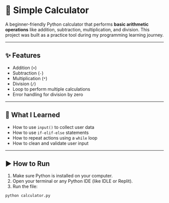 # 🧮 Simple Calculator

A beginner-friendly Python calculator that performs **basic arithmetic operations** like addition, subtraction, multiplication, and division. This project was built as a practice tool during my programming learning journey.

---

## ✨ Features

- Addition (`+`)  
- Subtraction (`-`)  
- Multiplication (`*`)  
- Division (`/`)  
- Loop to perform multiple calculations  
- Error handling for division by zero

---

## 🧠 What I Learned

- How to use `input()` to collect user data  
- How to use `if-elif-else` statements  
- How to repeat actions using a `while` loop  
- How to clean and validate user input

---

## ▶️ How to Run

1. Make sure Python is installed on your computer.
2. Open your terminal or any Python IDE (like IDLE or Replit).
3. Run the file:

```bash
python calculator.py
